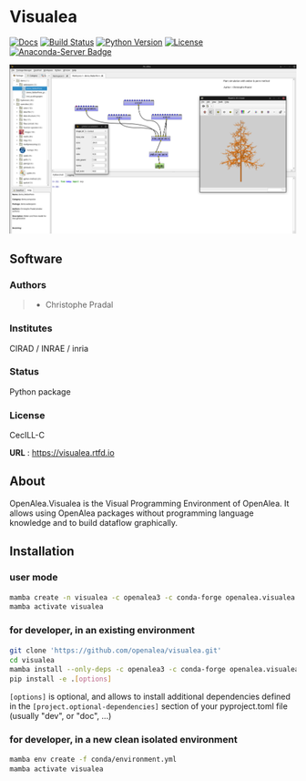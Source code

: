 # Visualea
[![Docs](https://readthedocs.org/projects/visualea/badge/?version=latest)](https://visualea.readthedocs.io/)
[![Build Status](https://github.com/openalea/visualea/actions/workflows/conda-package-build.yml/badge.svg?branch=master)](https://github.com/openalea/visualea/actions/workflows/conda-package-build.yml?query=branch%3Amaster)
[![Python Version](https://img.shields.io/badge/python-3.8%20%7C%203.9%20%7C%203.10%20%7C%203.11%20%7C%203.12-blue)](https://www.python.org/downloads/)
[![License](https://img.shields.io/badge/License--CeCILL-C-blue)](https://www.cecill.info/licences/Licence_CeCILL-C_V1-en.html)
[![Anaconda-Server Badge](https://anaconda.org/openalea3/visualea/badges/version.svg)](https://anaconda.org/openalea3/visualea)

![visualea main window](https://github.com/openalea/visualea/blob/master/doc/_static/visualea.png?raw=true "visualea main window")

## Software

### Authors

> -   Christophe Pradal

### Institutes

CIRAD / INRAE / inria

### Status

Python package

### License

CecILL-C

**URL** : <https://visualea.rtfd.io>

## About

OpenAlea.Visualea is the Visual Programming Environment of OpenAlea. It allows using OpenAlea packages 
without programming language knowledge and to build dataflow graphically.

## Installation 

### user mode

```bash
mamba create -n visualea -c openalea3 -c conda-forge openalea.visualea
mamba activate visualea
```

### for developer, in an existing environment

```bash
git clone 'https://github.com/openalea/visualea.git'
cd visualea
mamba install --only-deps -c openalea3 -c conda-forge openalea.visualea
pip install -e .[options]
```
`[options]` is optional, and allows to install additional dependencies 
defined in the `[project.optional-dependencies]` section of your 
pyproject.toml file (usually "dev", or "doc", ...)

### for developer, in a new clean isolated environment
```bash
mamba env create -f conda/environment.yml 
mamba activate visualea
```
